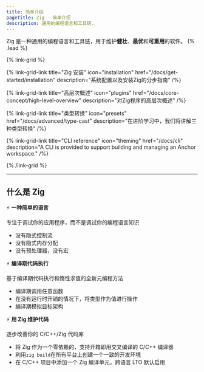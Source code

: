 ```yaml
---
title: 简单介绍
pageTitle: Zig - 简单介绍
description: 通用的编程语言和工具链.
---
```


Zig 是一种通用的编程语言和工具链，用于维护**健壮**、**最优**和**可重用**的软件。 {% .lead %}

{% link-grid %}

{% link-grid-link title="Zig 安装" icon="installation" href="/docs/get-started/installation" description="系统配置以及安装Zig的分步指南" /%}

{% link-grid-link title="高层次概述" icon="plugins" href="/docs/core-concept/high-level-overview" description="对Zig程序的高层次概述" /%}

{% link-grid-link title="类型转换" icon="presets" href="/docs/advanced/type-cast" description="在进阶学习中，我们将讲解三种类型转换" /%}

{% link-grid-link title="CLI reference" icon="theming" href="/docs/cli" description="A CLI is provided to support building and managing an Anchor workspace." /%}

{% /link-grid %}

---

## 什么是 Zig

⚡ **一种简单的语言**

专注于调试你的应用程序，而不是调试你的编程语言知识

- 没有隐式控制流
- 没有隐式内存分配
- 没有预处理器，没有宏

⚡ **编译期代码执行**

基于编译期代码执行和惰性求值的全新元编程方法

- 编译期调用任意函数
- 在没有运行时开销的情况下，将类型作为值进行操作
- 编译期模拟目标架构

⚡ **用 Zig 维护代码**

逐步改善你的 C/C++/Zig 代码库

- 将 Zig 作为一个零依赖的，支持开箱即用交叉编译的 C/C++ 编译器
- 利用`zig build`在所有平台上创建一个一致的开发环境
- 在 C/C++ 项目中添加一个 Zig 编译单元，跨语言 LTO 默认启用

